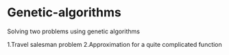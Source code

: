 # Genetic-algorithms
Solving two problems using genetic algorithms

1.Travel salesman problem
2.Approximation for a quite complicated function
